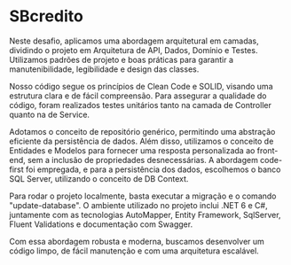 # SBcredito

Neste desafio, aplicamos uma abordagem arquitetural em camadas, dividindo o projeto em Arquitetura de API, Dados, Domínio e Testes. Utilizamos padrões de projeto e boas práticas para garantir a manutenibilidade, legibilidade e design das classes.

Nosso código segue os princípios de Clean Code e SOLID, visando uma estrutura clara e de fácil compreensão. Para assegurar a qualidade do código, foram realizados testes unitários tanto na camada de Controller quanto na de Service.

Adotamos o conceito de repositório genérico, permitindo uma abstração eficiente da persistência de dados. Além disso, utilizamos o conceito de Entidades e Modelos para fornecer uma resposta personalizada ao front-end, sem a inclusão de propriedades desnecessárias. A abordagem code-first foi empregada, e para a persistência dos dados, escolhemos o banco SQL Server, utilizando o conceito de DB Context.

Para rodar o projeto localmente, basta executar a migração e o comando "update-database". O ambiente utilizado no projeto inclui .NET 6 e C#, juntamente com as tecnologias AutoMapper, Entity Framework, SqlServer, Fluent Validations e documentação com Swagger.

Com essa abordagem robusta e moderna, buscamos desenvolver um código limpo, de fácil manutenção e com uma arquitetura escalável.
